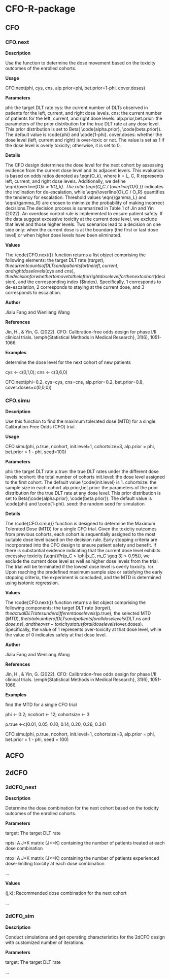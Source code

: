 # CFO-R-package

## CFO

### CFO.next

**Description**

Use the function to determine the dose movement based on the toxicity outcomes of the enrolled cohorts.

**Usage** 

CFO.next(phi, cys, cns, alp.prior=phi, bet.prior=1-phi, cover.doses)

**Parameters**

phi: the target DLT rate
cys: the current number of DLTs observed in patients for the left, current, and right dose levels.
cns: the current number of patients for the left, current, and right dose levels.
alp.prior,bet.prior: the parameters of the prior distribution for the true DLT rate at any dose level.
                    This prior distribution is set to Beta( \code{alpha.prior}, \code{beta.prior}).
                    The default value is \code{phi} and \code{1-phi}.
cover.doses: whether the dose level (left, current and right) is over-toxic or not. 
            The value is set as 1 if the dose level is overly toxicity; otherwise, it is set to 0.
            
**Details**

The CFO design determines the dose level for the next cohort by assessing evidence from the current 
dose level and its adjacent levels. This evaluation is based on odds ratios denoted as \eqn{O_k}, where 
k = L, C, R represents left, current, and right dose levels. Additionally, we define \eqn{\overline{O}_k = 1/O_k}. 
The ratio \eqn{O_C / \overline{O}_{L}} indicates the inclination for de-escalation, while \eqn{\overline{O}_C / O_R} 
quantifies the tendency for escalation. Threshold values \eqn{\gamma_L} and \eqn{\gamma_R} are chosen to 
minimize the probability of making incorrect decisions.The decision process is summarized in Table 1
of Jin and Yin (2022).
An overdose control rule is implemented to ensure patient safety. If the data suggest excessive 
toxicity at the current dose level, we exclude that level and those higher levels. Two scenarios 
lead to a decision on one side only: when the current dose is at the boundary (the first or last dose level) 
or when higher dose levels have been eliminated.

**Values**

The \code{CFO.next()} function returns a list object comprising the following elements: the target DLT 
rate ($target), the current counts of DLTs and patients for the left, current, and right dose levels ($cys and $cns), 
the decision for whether to move to the left or right dose level for the next cohort ($decision), and the 
corresponding index ($index). Specifically, 1 corresponds to de-escalation, 2 corresponds to staying at the 
current dose, and 3 corresponds to escalation.

**Author**

Jialu Fang and Wenliang Wang

**References**

Jin, H., & Yin, G. (2022). CFO: Calibration-free odds design for phase I/II clinical trials. \emph{Statistical Methods in Medical Research}, 31(6), 1051-1066.

**Examples**

determine the dose level for the next cohort of new patients

cys <- c(0,1,0); cns <- c(3,6,0)

CFO.next(phi=0.2, cys=cys, cns=cns, alp.prior=0.2, bet.prior=0.8, cover.doses=c(0,0,0))

### CFO.simu

**Description**

Use this function to find the maximum tolerated dose (MTD) for a single Calibration-Free Odds (CFO) trial.

**Usage** 

CFO.simu(phi, p.true, ncohort, init.level=1, cohortsize=3, alp.prior = phi, bet.prior = 1 - phi, seed=100)

**Parameters**

phi: the target DLT rate
p.true: the true DLT rates under the different dose levels
ncohort: the total number of cohorts
init.level: the dose level assigned to the first cohort. The default value \code{init.level} is 1.
cohortsize: the sample size in each cohort
alp.prior,bet.prior: the parameters of the prior distribution for the true DLT rate at any dose level.
                    This prior distribution is set to Beta(\code{alpha.prior}, \code{beta.prior}). 
                    The default value is \code{phi} and \code{1-phi}.
seed: the random seed for simulation
            
**Details**

The \code{CFO.simu()} function is designed to determine the Maximum Tolerated Dose (MTD) for a single CFO trial. 
Given the toxicity outcomes from previous cohorts, each cohort is sequentially assigned to the most suitable dose
level based on the decision rule. Early stopping criteria are incorporated into the CFO design to ensure patient 
safety and benefit. If there is substantial evidence indicating that the current dose level exhibits excessive 
toxicity (\eqn{\Pr(p_C > \phi|x_C, m_C \geq 3) > 0.95}), we exclude the current dose level as well as higher dose 
levels from the trial. The trial will be terminated if the lowest dose level is overly toxicity. \cr
Upon reaching the predefined maximum sample size or satisfying the early stopping criteria, the experiment is 
concluded, and the MTD is determined using isotonic regression.

**Values**

The \code{CFO.next()} function returns a list object comprising the following components: the target DLT 
rate ($target), the actual DLT rates under different dose levels ($p.true), the selected MTD ($MTD), 
the total number of DLTs and patients for all dose levels ($DLT.ns and $dose.ns), and the over-toxicity status 
for all dose levels ($over.doses). Specifically, the value of 1 represents over-toxicity at that dose level, 
while the value of 0 indicates safety at that dose level.

**Author**

Jialu Fang and Wenliang Wang

**References**

Jin, H., & Yin, G. (2022). CFO: Calibration-free odds design for phase I/II clinical trials. \emph{Statistical Methods in Medical Research}, 31(6), 1051-1066.

**Examples**

find the MTD for a single CFO trial

phi <- 0.2; ncohort <- 12; cohortsize <- 3

p.true <-c(0.01, 0.05, 0.10, 0.14, 0.20, 0.26, 0.34)

CFO.simu(phi, p.true, ncohort, init.level=1, cohortsize=3, alp.prior = phi, bet.prior = 1 - phi, seed = 100)

## ACFO


## 2dCFO

### 2dCFO_next

**Description**

Determine the dose combination for the next cohort based on the toxicity outcomes of the enrolled cohorts.

**Parameters**

target: The target DLT rate

npts: A J*K matrix (J<=K) containing the number of patients treated at each dose combination

ntox: A J*K matrix (J<=K) containing the number of patients experienced dose-limiting toxicity at each dose combination

...

**Values**

(j,k): Recommended dose combination for the next cohort

...


### 2dCFO_sim

**Description**

Conduct simulations and get operating characteristics for the 2dCFO design with customized number of iterations.

**Parameters**

target: The target DLT rate

...






